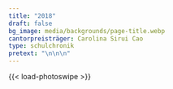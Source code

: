 ```yaml
---
title: "2018"
draft: false
bg_image: media/backgrounds/page-title.webp
cantorpreisträger: Carolina Sirui Cao
type: schulchronik
pretext: "\n\n\n"
---
```

{{< load-photoswipe >}}
